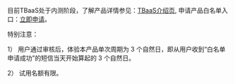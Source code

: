 目前TBaaS处于内测阶段，了解产品详情参见：[TBaaS介绍页](https://cloud.tencent.com/product/tbaas), 申请产品白名单入口：[立即申请](https://cloud.tencent.com/act/apply/tbaas0)。

特别注意：

1）	用户通过审核后，体验本产品单次周期为 3 个自然日，即从用户收到“白名单申请成功”的短信当天开始算起的 3 个自然日。

2）	试用名额有限。
